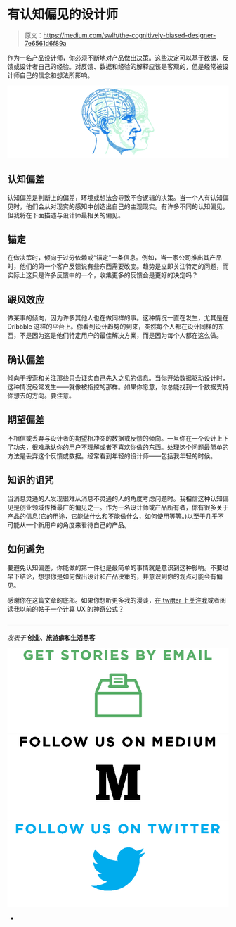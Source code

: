 # 有认知偏见的设计师

> 原文：<https://medium.com/swlh/the-cognitively-biased-designer-7e6561d6f89a>

作为一名产品设计师，你必须不断地对产品做出决策。这些决定可以基于数据、反馈或设计者自己的经验。对反馈、数据和经验的解释应该是客观的，但是经常被设计师自己的信念和想法所影响。

![](img/a79b6addf554e9b4abf932e86af28638.png)

## 认知偏差

认知偏差是判断上的偏差，环境或想法会导致不合逻辑的决策。当一个人有认知偏见时，他们会从对现实的感知中创造出自己的主观现实。有许多不同的认知偏见，但我将在下面描述与设计师最相关的偏见。

## 锚定

在做决策时，倾向于过分依赖或“锚定”一条信息。例如，当一家公司推出其产品时，他们的第一个客户反馈说有些东西需要改变。趋势是立即关注特定的问题，而实际上这只是许多反馈中的一个，收集更多的反馈会是更好的决定吗？

## 跟风效应

做某事的倾向，因为许多其他人也在做同样的事。这种情况一直在发生，尤其是在 Dribbble 这样的平台上。你看到设计趋势的到来，突然每个人都在设计同样的东西，不是因为这是他们特定用户的最佳解决方案，而是因为每个人都在这么做。

## 确认偏差

倾向于搜索和关注那些只会证实自己先入之见的信息。当你开始数据驱动设计时，这种情况经常发生——就像被指控的那样。如果你愿意，你总能找到一个数据支持你想去的方向。要注意。

## 期望偏差

不相信或丢弃与设计者的期望相冲突的数据或反馈的倾向。一旦你在一个设计上下了功夫，很难承认你的用户不理解或者不喜欢你做的东西。处理这个问题最简单的方法是丢弃这个反馈或数据。经常看到年轻的设计师——包括我年轻的时候。

## 知识的诅咒

当消息灵通的人发现很难从消息不灵通的人的角度考虑问题时。我相信这种认知偏见是创业领域传播最广的偏见之一。作为一名设计师或产品所有者，你有很多关于产品的信息(它的用途，它能做什么和不能做什么，如何使用等等。)以至于几乎不可能从一个新用户的角度来看待自己的产品。

## 如何避免

要避免认知偏差，你能做的第一件也是最简单的事情就是意识到这种影响。不要过早下结论，想想你是如何做出设计和产品决策的，并意识到你的观点可能会有偏见。

感谢你在这篇文章的底部。如果你想听更多我的漫谈，[在 twitter 上关注我](https://twitter.com/wdeb)或者阅读我以前的帖子[一个计算 UX 的神奇公式？](http://wouterdebr.es/posts/one-magic-formula-to-calculate-ux.html)

![](img/71d955550911c61d0aef4c66a71f8e15.png)

*发表于* **创业、旅游癖和生活黑客**

[![](img/f20f8a326d92cd024c2946c0427a85fd.png)](http://supply.us9.list-manage.com/subscribe?u=310af6eb2240d299c7032ef6c&id=d28d8861ad)[![](img/1b4fd39dd738a88ac13336ad93f1049c.png)](https://blog.growth.supply/)[![](img/93f21657a8ed7c0f741216a91b53c713.png)](https://twitter.com/swlh_)

-